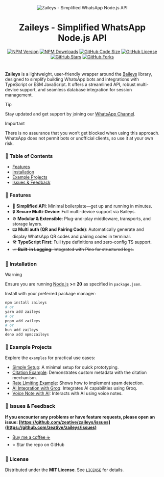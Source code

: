 <div align="center">
  <img alt="Zaileys - Simplified WhatsApp Node.js API" src="https://socialify.git.ci/zeative/zaileys/image?description=1&descriptionEditable=Zaileys%20is%20a%20simplified%20version%20of%20the%20Baileys%20package%20%0Awhich%20is%20easier%20and%20faster.&font=KoHo&forks=1&issues=1&language=1&name=1&owner=1&pattern=Circuit%20Board&pulls=1&stargazers=1&theme=Auto">

  <h1 align="center">Zaileys - Simplified WhatsApp Node.js API</h1>

  <a href="https://www.npmjs.com/package/zaileys"><img src="https://img.shields.io/npm/v/zaileys.svg" alt="NPM Version"></a>
  <a href="https://www.npmjs.com/package/zaileys"><img src="https://img.shields.io/npm/dw/zaileys?label=npm&color=%23CB3837" alt="NPM Downloads"></a>
  <a href="https://github.com/zeative/zaileys"><img src="https://img.shields.io/github/languages/code-size/zeative/zaileys" alt="GitHub Code Size"></a>
  <a href="https://github.com/zeative/zaileys"><img src="https://img.shields.io/github/license/zeative/zaileys" alt="GitHub License"></a>
  <a href="https://github.com/zeative/zaileys"><img src="https://img.shields.io/github/stars/zeative/zaileys" alt="GitHub Stars"></a>
  <a href="https://github.com/zeative/zaileys"><img src="https://img.shields.io/github/forks/zeative/zaileys" alt="GitHub Forks"></a>
</div>

#

**Zaileys** is a lightweight, user-friendly wrapper around the [Baileys](https://github.com/WhiskeySockets/Baileys) library, designed to simplify building WhatsApp bots and integrations with TypeScript or ESM JavaScript. It offers a streamlined API, robust multi-device support, and seamless database integration for session management.

> [!TIP]
> Stay updated and get support by joining our [WhatsApp Channel](https://whatsapp.com/channel/0029VazENbmInlqHIWzgn33h).

> [!IMPORTANT]
> There is no assurance that you won’t get blocked when using this approach. WhatsApp does not permit bots or unofficial clients, so use it at your own risk.

### 💠 Table of Contents

- [Features](#💠-features)
- [Installation](#💠-installation)
- [Example Projects](#💠-example-projects)
- [Issues & Feedback](#💠-issues-&-feedback)


### 💠 Features

- 🎯 **Simplified API**: Minimal boilerplate—get up and running in minutes.
- 🔒 **Secure Multi-Device**: Full multi-device support via Baileys.
- ⚙️ **Modular & Extensible**: Plug-and-play middleware, transports, and storage layers.
- 📟 **Multi auth (QR and Pairing Code)**: Automatically generate and display WhatsApp QR codes and pairing codes in terminal.
- 🛠️ **TypeScript First**: Full type definitions and zero-config TS support.
- ~~📈 **Built-in Logging**: Integrated with Pino for structured logs.~~

### 💠 Installation

> [!WARNING]
> Ensure you are running [Node.js](https://nodejs.org/) **>= 20** as specified in `package.json`.

Install with your preferred package manager:

```bash
npm install zaileys
# or
yarn add zaileys
# or
pnpm add zaileys
# or
bun add zaileys
deno add npm:zaileys
```

### 💠 Example Projects

Explore the `examples` for practical use cases:

- [Simple Setup](https://github.com/zeative/zaileys/blob/main/examples/simple.ts): A minimal setup for quick prototyping.
- [Citation Example](https://github.com/zeative/zaileys/blob/main/examples/citation.ts): Demonstrates custom metadata with the citation mechanism.
- [Rate Limiting Example](https://github.com/zeative/zaileys/blob/main/examples/limiter.ts): Shows how to implement spam detection.
- [AI Integration with Groq](https://github.com/zeative/zaileys/blob/main/examples/llms.ts): Integrates AI capabilities using Groq.
- [Voice Note with AI](https://github.com/zeative/zaileys/blob/main/examples/speech.ts): Interacts with AI using voice notes.


### 💠 Issues & Feedback

**If you encounter any problems or have feature requests, please open an issue:
[https://github.com/zeative/zaileys/issues](https://github.com/zeative/zaileys/issues)**


- [Buy me a coffee ☕](https://saweria.co/zaadevofc)
- ⭐ Star the repo on GitHub

### 💠 License

Distributed under the **MIT License**. See [`LICENSE`](https://github.com/zeative/zaileys/blob/main/LICENSE) for details.
